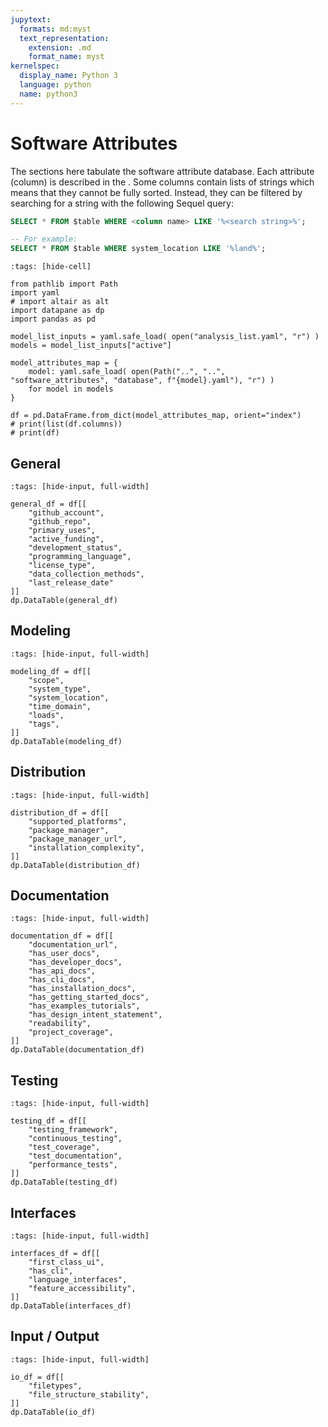 ```yaml
---
jupytext:
  formats: md:myst
  text_representation:
    extension: .md
    format_name: myst
kernelspec:
  display_name: Python 3
  language: python
  name: python3
---
```


# Software Attributes

The sections here tabulate the software attribute database.
Each attribute (column) is described in the [](schema).
Some columns contain lists of strings which means that they cannot be fully sorted.
Instead, they can be filtered by searching for a string with the following Sequel query:

```sql
SELECT * FROM $table WHERE <column name> LIKE '%<search string>%';

-- For example:
SELECT * FROM $table WHERE system_location LIKE '%land%';
```

```{code-cell} ipython3
:tags: [hide-cell]

from pathlib import Path
import yaml
# import altair as alt
import datapane as dp
import pandas as pd

model_list_inputs = yaml.safe_load( open("analysis_list.yaml", "r") )
models = model_list_inputs["active"]

model_attributes_map = {
    model: yaml.safe_load( open(Path("..", "..", "software_attributes", "database", f"{model}.yaml"), "r") )
    for model in models
}

df = pd.DataFrame.from_dict(model_attributes_map, orient="index")
# print(list(df.columns))
# print(df)
```

## General
```{code-cell} ipython3
:tags: [hide-input, full-width]

general_df = df[[
    "github_account",
    "github_repo",
    "primary_uses",
    "active_funding",
    "development_status",
    "programming_language",
    "license_type",
    "data_collection_methods",
    "last_release_date"
]]
dp.DataTable(general_df)
```

## Modeling
```{code-cell} ipython3
:tags: [hide-input, full-width]

modeling_df = df[[
    "scope",
    "system_type",
    "system_location",
    "time_domain",
    "loads",
    "tags",
]]
dp.DataTable(modeling_df)
```

## Distribution
```{code-cell} ipython3
:tags: [hide-input, full-width]

distribution_df = df[[
    "supported_platforms",
    "package_manager",
    "package_manager_url",
    "installation_complexity",
]]
dp.DataTable(distribution_df)
```

## Documentation
```{code-cell} ipython3
:tags: [hide-input, full-width]

documentation_df = df[[
    "documentation_url",
    "has_user_docs",
    "has_developer_docs",
    "has_api_docs",
    "has_cli_docs",
    "has_installation_docs",
    "has_getting_started_docs",
    "has_examples_tutorials",
    "has_design_intent_statement",
    "readability",
    "project_coverage",
]]
dp.DataTable(documentation_df)
```

## Testing
```{code-cell} ipython3
:tags: [hide-input, full-width]

testing_df = df[[
    "testing_framework",
    "continuous_testing",
    "test_coverage",
    "test_documentation",
    "performance_tests",
]]
dp.DataTable(testing_df)
```

## Interfaces
```{code-cell} ipython3
:tags: [hide-input, full-width]

interfaces_df = df[[
    "first_class_ui",
    "has_cli",
    "language_interfaces",
    "feature_accessibility",
]]
dp.DataTable(interfaces_df)
```

## Input / Output
```{code-cell} ipython3
:tags: [hide-input, full-width]

io_df = df[[
    "filetypes",
    "file_structure_stability",
]]
dp.DataTable(io_df)
```
